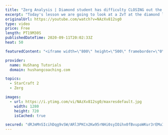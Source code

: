 ```yaml
---
title: "Zerg Analysis | Diamond student has difficulty CLOSING out the MATCH [Starcraft 2]"
excerpt: "Today's lesson we are going to look at a ZvT at the diamond level focusing on the Zerg Analysis. The zerg manages to get into a very strong position but has difficulty closing it out. Let's learn how we can approach this scenario better!  Zerg Analysis | Diamond student has difficulty CLOSING out the"
originalUrl: https://youtube.com/watch?v=NAzXv812sg0
type: video
price: Free
length: PT19M30S
publishedDateTime: 2020-09-11T20:02:33Z
heat: 50

featuredContent: "<iframe width=\"800\" height=\"500\" frameborder=\"0\" src=\"https://www.youtube.com/embed/NAzXv812sg0\" allow=\"accelerometer; autoplay; encrypted-media; gyroscope; picture-in-picture\" allowfullscreen></iframe>"

provider:
  name: HuShang Tutorials
  domain: hushangcoaching.com

topics:
  - StarCraft 2
  - Zerg

images:
  - url: https://i.ytimg.com/vi/NAzXv812sg0/maxresdefault.jpg
    width: 1280
    height: 720
    isCached: true

secured: "dRJmMnSIcihDqg9vSW/ARl3PKCn2Kw95rNHi0syIOihx0fBvupaWKur3rEMuIcVADTMhjir6aRIULmkGITyXJ54pZHJcYoh1srINUQvMSMP3g+jkvssg337VdSgFzFV3DuuVItFR39+MHoF/e4i+cen96sQ3uwmwAuAAEjhSo5jVY+WHEtR7VfsH055MDubE8jD8sklr17LrnulYViyT8mxh2gGCagyh7rO5XDR9K1EI6n1EZb+UV+HfJUxVfgWBYMZJkkRl7/8TojiGSNJAcZWSb6WxPSoCjvc1JGvEpCTFhtVX2lHgntZZIJUpU4H0CPyUGpKBZqMgsS1SdvInYXpeVOAadybuKrhbg9Cq5iF4ZtmmozJOTrEsbRG6vKUMcLi2hgTmfkf7R/yS+zFi9pF/Jlhp6BTUKRwRMm/g++k=;Kp8yJt2BVzJf4QL3K5MtQg=="
---
```


